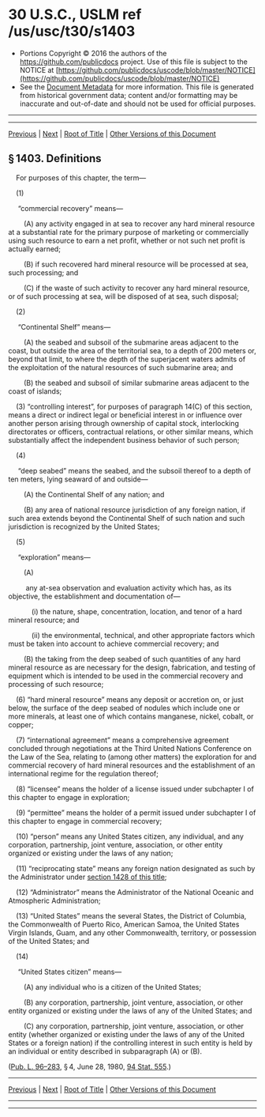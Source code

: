 ---
---

# 30 U.S.C., USLM ref /us/usc/t30/s1403

* Portions Copyright © 2016 the authors of the https://github.com/publicdocs project.
  Use of this file is subject to the NOTICE at [https://github.com/publicdocs/uscode/blob/master/NOTICE](https://github.com/publicdocs/uscode/blob/master/NOTICE)
* See the [Document Metadata](././../../../..//README.md) for more information.
  This file is generated from historical government data; content and/or formatting may be inaccurate and out-of-date and should not be used for official purposes.

----------
----------

[Previous](./../../../..//us/usc/t30/ch26/m__us_usc_t30_s1402.md) | [Next](./../../../..//us/usc/t30/ch26/schI/m__us_usc_t30_ch26_schI.md) | [Root of Title](./../../../../) | [Other Versions of this Document](https://publicdocs.github.io/go/links?ns=uslm&ref=%2Fus%2Fusc%2Ft30%2Fs1403)

## § 1403. Definitions

    For purposes of this chapter, the term—

    (1)

     “commercial recovery” means—

        (A) any activity engaged in at sea to recover any hard mineral resource at a substantial rate for the primary purpose of marketing or commercially using such resource to earn a net profit, whether or not such net profit is actually earned;

        (B) if such recovered hard mineral resource will be processed at sea, such processing; and

        (C) if the waste of such activity to recover any hard mineral resource, or of such processing at sea, will be disposed of at sea, such disposal;

    (2)

     “Continental Shelf” means—

        (A) the seabed and subsoil of the submarine areas adjacent to the coast, but outside the area of the territorial sea, to a depth of 200 meters or, beyond that limit, to where the depth of the superjacent waters admits of the exploitation of the natural resources of such submarine area; and

        (B) the seabed and subsoil of similar submarine areas adjacent to the coast of islands;

    (3) “controlling interest”, for purposes of paragraph 14(C) of this section, means a direct or indirect legal or beneficial interest in or influence over another person arising through ownership of capital stock, interlocking directorates or officers, contractual relations, or other similar means, which substantially affect the independent business behavior of such person;

    (4)

     “deep seabed” means the seabed, and the subsoil thereof to a depth of ten meters, lying seaward of and outside—

        (A) the Continental Shelf of any nation; and

        (B) any area of national resource jurisdiction of any foreign nation, if such area extends beyond the Continental Shelf of such nation and such jurisdiction is recognized by the United States;

    (5)

     “exploration” means—

        (A)

         any at-sea observation and evaluation activity which has, as its objective, the establishment and documentation of—

            (i) the nature, shape, concentration, location, and tenor of a hard mineral resource; and

            (ii) the environmental, technical, and other appropriate factors which must be taken into account to achieve commercial recovery; and

        (B) the taking from the deep seabed of such quantities of any hard mineral resource as are necessary for the design, fabrication, and testing of equipment which is intended to be used in the commercial recovery and processing of such resource;

    (6) “hard mineral resource” means any deposit or accretion on, or just below, the surface of the deep seabed of nodules which include one or more minerals, at least one of which contains manganese, nickel, cobalt, or copper;

    (7) “international agreement” means a comprehensive agreement concluded through negotiations at the Third United Nations Conference on the Law of the Sea, relating to (among other matters) the exploration for and commercial recovery of hard mineral resources and the establishment of an international regime for the regulation thereof;

    (8) “licensee” means the holder of a license issued under subchapter I of this chapter to engage in exploration;

    (9) “permittee” means the holder of a permit issued under subchapter I of this chapter to engage in commercial recovery;

    (10) “person” means any United States citizen, any individual, and any corporation, partnership, joint venture, association, or other entity organized or existing under the laws of any nation;

    (11) “reciprocating state” means any foreign nation designated as such by the Administrator under [section 1428 of this title][/us/usc/t30/s1428];

    (12) “Administrator” means the Administrator of the National Oceanic and Atmospheric Administration;

    (13) “United States” means the several States, the District of Columbia, the Commonwealth of Puerto Rico, American Samoa, the United States Virgin Islands, Guam, and any other Commonwealth, territory, or possession of the United States; and

    (14)

     “United States citizen” means—

        (A) any individual who is a citizen of the United States;

        (B) any corporation, partnership, joint venture, association, or other entity organized or existing under the laws of any of the United States; and

        (C) any corporation, partnership, joint venture, association, or other entity (whether organized or existing under the laws of any of the United States or a foreign nation) if the controlling interest in such entity is held by an individual or entity described in subparagraph (A) or (B).

([Pub. L. 96–283][/us/pl/96/283], § 4, June 28, 1980, [94 Stat. 555][/us/stat/94/555].)

----------

[Previous](./../../../..//us/usc/t30/ch26/m__us_usc_t30_s1402.md) | [Next](./../../../..//us/usc/t30/ch26/schI/m__us_usc_t30_ch26_schI.md) | [Root of Title](./../../../../) | [Other Versions of this Document](https://publicdocs.github.io/go/links?ns=uslm&ref=%2Fus%2Fusc%2Ft30%2Fs1403)

----------
----------

[/us/usc/t30/s1428]: https://publicdocs.github.io/go/links?ns=uslm&ref=%2Fus%2Fusc%2Ft30%2Fs1428
[/us/pl/96/283]: https://publicdocs.github.io/go/links?ns=uslm&ref=%2Fus%2Fpl%2F96%2F283
[/us/stat/94/555]: https://publicdocs.github.io/go/links?ns=uslm&ref=%2Fus%2Fstat%2F94%2F555


